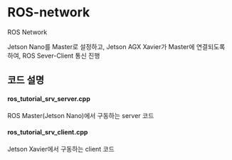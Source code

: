 # ROS-network
ROS Network

Jetson Nano를 Master로 설정하고, Jetson AGX Xavier가 Master에 연결되도록 하여,
ROS Sever-Client 통신 진행


## 코드 설명
#### ros_tutorial_srv_server.cpp
ROS Master(Jetson Nano)에서 구동하는 server 코드

#### ros_tutorial_srv_client.cpp
Jetson Xavier에서 구동하는 client 코드
